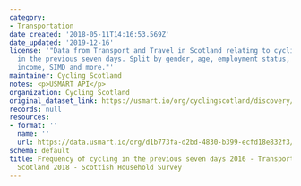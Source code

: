 ```yaml
---
category:
- Transportation
date_created: '2018-05-11T14:16:53.569Z'
date_updated: '2019-12-16'
license: '"Data from Transport and Travel in Scotland relating to cycling frequency
  in the previous seven days. Split by gender, age, employment status, net household
  income, SIMD and more."'
maintainer: Cycling Scotland
notes: <p>USMART API</p>
organization: Cycling Scotland
original_dataset_link: https://usmart.io/org/cyclingscotland/discovery/discovery-view-detail/1891331f-7ec1-4d7a-9ad5-4c43bb817ad8
records: null
resources:
- format: ''
  name: ''
  url: https://data.usmart.io/org/d1b773fa-d2bd-4830-b399-ecfd18e832f3/resource?resourceGUID=7a097bf0-1a75-4cf2-b4d7-90d6b73aa15e
schema: default
title: Frequency of cycling in the previous seven days 2016 - Transport and Travel
  Scotland 2018 - Scottish Household Survey
---
```

